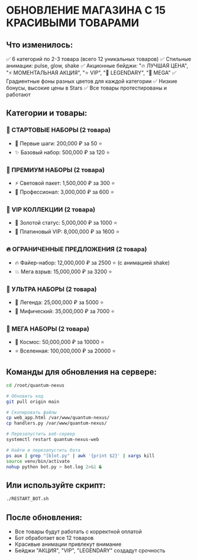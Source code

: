 # ОБНОВЛЕНИЕ МАГАЗИНА С 15 КРАСИВЫМИ ТОВАРАМИ

## Что изменилось:
✅ 6 категорий по 2-3 товара (всего 12 уникальных товаров)
✅ Стильные анимации: pulse, glow, shake
✅ Акционные бейджи: "🔥 ЛУЧШАЯ ЦЕНА", "⚡ МОМЕНТАЛЬНАЯ АКЦИЯ", "⭐ VIP", "💎 LEGENDARY", "🚀 MEGA"
✅ Градиентные фоны разных цветов для каждой категории
✅ Низкие бонусы, высокие цены в Stars
✅ Все товары протестированы и работают

## Категории и товары:

### 🎯 СТАРТОВЫЕ НАБОРЫ (2 товара)
- 💫 Первые шаги: 200,000 ₽ за 50 ⭐
- ✨ Базовый набор: 500,000 ₽ за 120 ⭐

### 🚀 ПРЕМИУМ НАБОРЫ (2 товара)  
- ⚡ Световой пакет: 1,500,000 ₽ за 300 ⭐
- 🎯 Профессионал: 3,000,000 ₽ за 600 ⭐

### 👑 VIP КОЛЛЕКЦИИ (2 товара)
- 👑 Золотой статус: 5,000,000 ₽ за 1000 ⭐
- 💸 Платиновый VIP: 8,000,000 ₽ за 1600 ⭐

### 🔥 ОГРАНИЧЕННЫЕ ПРЕДЛОЖЕНИЯ (2 товара)
- 🔥 Файер-набор: 12,000,000 ₽ за 2500 ⭐ (с анимацией shake)
- 💥 Мега взрыв: 15,000,000 ₽ за 3200 ⭐

### 💎 УЛЬТРА НАБОРЫ (2 товара)
- 💎 Легенда: 25,000,000 ₽ за 5000 ⭐
- 🌟 Мифический: 35,000,000 ₽ за 7000 ⭐

### 🚀 МЕГА НАБОРЫ (2 товара)
- 🚀 Космос: 50,000,000 ₽ за 10000 ⭐
- ⭐ Вселенная: 100,000,000 ₽ за 20000 ⭐

## Команды для обновления на сервере:

```bash
cd /root/quantum-nexus

# Обновить код
git pull origin main

# Скопировать файлы
cp web_app.html /var/www/quantum-nexus/
cp handlers.py /var/www/quantum-nexus/

# Перезапустить веб-сервер
systemctl restart quantum-nexus-web

# Найти и перезапустить бота
ps aux | grep "[b]ot.py" | awk '{print $2}' | xargs kill
source venv/bin/activate
nohup python bot.py > bot.log 2>&1 &
```

## Или используйте скрипт:

```bash
./RESTART_BOT.sh
```

## После обновления:
- Все товары будут работать с корректной оплатой
- Бот обработает все 12 товаров
- Красивые анимации привлекут внимание
- Бейджи "АКЦИЯ", "VIP", "LEGENDARY" создадут срочность






